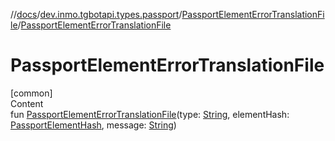 //[docs](../../../index.md)/[dev.inmo.tgbotapi.types.passport](../index.md)/[PassportElementErrorTranslationFile](index.md)/[PassportElementErrorTranslationFile](-passport-element-error-translation-file.md)



# PassportElementErrorTranslationFile  
[common]  
Content  
fun [PassportElementErrorTranslationFile](-passport-element-error-translation-file.md)(type: [String](https://kotlinlang.org/api/latest/jvm/stdlib/kotlin/-string/index.html), elementHash: [PassportElementHash](../../dev.inmo.tgbotapi.types.passport.encrypted.abstracts/index.md#%5Bdev.inmo.tgbotapi.types.passport.encrypted.abstracts%2FPassportElementHash%2F%2F%2FPointingToDeclaration%2F%5D%2FClasslikes%2F625018081), message: [String](https://kotlinlang.org/api/latest/jvm/stdlib/kotlin/-string/index.html))  



